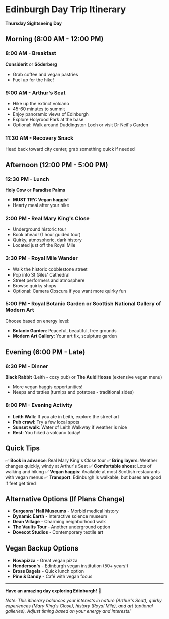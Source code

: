 # Edinburgh Day Trip Itinerary
**Thursday Sightseeing Day**

## Morning (8:00 AM - 12:00 PM)

### 8:00 AM - Breakfast
**Considerit** or **Söderberg**
- Grab coffee and vegan pastries
- Fuel up for the hike!

### 9:00 AM - Arthur's Seat
- Hike up the extinct volcano
- 45-60 minutes to summit
- Enjoy panoramic views of Edinburgh
- Explore Holyrood Park at the base
- Optional: Walk around Duddingston Loch or visit Dr Neil's Garden

### 11:30 AM - Recovery Snack
Head back toward city center, grab something quick if needed

## Afternoon (12:00 PM - 5:00 PM)

### 12:30 PM - Lunch
**Holy Cow** or **Paradise Palms**
- **MUST TRY: Vegan haggis!**
- Hearty meal after your hike

### 2:00 PM - Real Mary King's Close
- Underground historic tour
- Book ahead! (1 hour guided tour)
- Quirky, atmospheric, dark history
- Located just off the Royal Mile

### 3:30 PM - Royal Mile Wander
- Walk the historic cobblestone street
- Pop into St Giles' Cathedral
- Street performers and atmosphere
- Browse quirky shops
- Optional: Camera Obscura if you want more quirky fun

### 5:00 PM - Royal Botanic Garden or Scottish National Gallery of Modern Art
Choose based on energy level:
- **Botanic Garden**: Peaceful, beautiful, free grounds
- **Modern Art Gallery**: Your art fix, sculpture garden

## Evening (6:00 PM - Late)

### 6:30 PM - Dinner
**Black Rabbit** (Leith - cozy pub) or **The Auld Hoose** (extensive vegan menu)
- More vegan haggis opportunities!
- Neeps and tatties (turnips and potatoes - traditional sides)

### 8:00 PM - Evening Activity
- **Leith Walk**: If you ate in Leith, explore the street art
- **Pub crawl**: Try a few local spots
- **Sunset walk**: Water of Leith Walkway if weather is nice
- **Rest**: You hiked a volcano today!

## Quick Tips

✅ **Book in advance**: Real Mary King's Close tour
✅ **Bring layers**: Weather changes quickly, windy at Arthur's Seat
✅ **Comfortable shoes**: Lots of walking and hiking
✅ **Vegan haggis**: Available at most Scottish restaurants with vegan menus
✅ **Transport**: Edinburgh is walkable, but buses are good if feet get tired

## Alternative Options (If Plans Change)

- **Surgeons' Hall Museums** - Morbid medical history
- **Dynamic Earth** - Interactive science museum
- **Dean Village** - Charming neighborhood walk
- **The Vaults Tour** - Another underground option
- **Dovecot Studios** - Contemporary textile art

## Vegan Backup Options

- **Novapizza** - Great vegan pizza
- **Henderson's** - Edinburgh vegan institution (50+ years!)
- **Bross Bagels** - Quick lunch option
- **Pine & Dandy** - Café with vegan focus

---

**Have an amazing day exploring Edinburgh!** 🏴󠁧󠁢󠁳󠁣󠁴󠁿

*Note: This itinerary balances your interests in nature (Arthur's Seat), quirky experiences (Mary King's Close), history (Royal Mile), and art (optional galleries). Adjust timing based on your energy and interests!*
